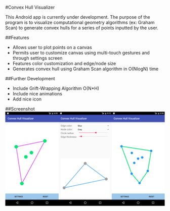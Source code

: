 #Convex Hull Visualizer

This Android app is currently under development. The purpose of the program is to visualize computational geometry algorithms (ex: Graham Scan) to generate convex hulls for a series of points inputted by the user.

##Features
* Allows user to plot points on a canvas
* Permits user to customize canvas using multi-touch gestures and through settings screen
* Features color customization and edge/node size
* Generates convex hull using Graham Scan algorithm in O(NlogN) time

##Further Development
* Include Grift-Wrapping Algorithm O(N*H)
* Include nice animations
* Add nice icon

##Screenshot
![Image Unavailable](/screenshots/ScreenshotReadme.png)